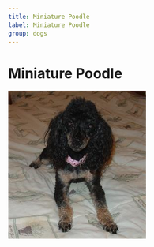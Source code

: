 ```yaml
---
title: Miniature Poodle
label: Miniature Poodle
group: dogs
---
```


# Miniature Poodle

![Miniature Poodle](/assets/images/miniature_poodle/image.jpg "Miniature Poodle")